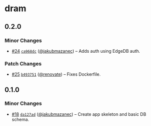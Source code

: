 # dram

## 0.2.0

### Minor Changes

- [#24](https://github.com/jakubmazanec/apps/pull/24) [`ca968dc`](https://github.com/jakubmazanec/apps/commit/ca968dc2e1574c656984ae5048a88296c9e47bf9) ([@jakubmazanec](https://github.com/jakubmazanec)) – Adds auth using EdgeDB auth.

### Patch Changes

- [#25](https://github.com/jakubmazanec/apps/pull/25) [`b493751`](https://github.com/jakubmazanec/apps/commit/b493751c18426d7f81c3586b49119e893235cead) ([@renovate](https://github.com/apps/renovate)) – Fixes Dockerfile.

## 0.1.0

### Minor Changes

- [#18](https://github.com/jakubmazanec/apps/pull/18) [`da127ad`](https://github.com/jakubmazanec/apps/commit/da127ad10851fde083e02a4844fb7abb0dcf3d1f) ([@jakubmazanec](https://github.com/jakubmazanec)) – Create app skeleton and basic DB schema.
